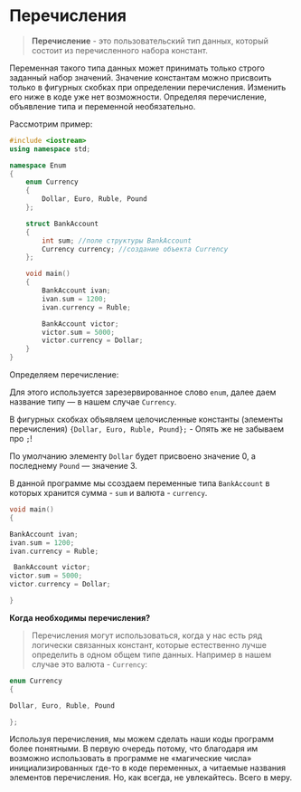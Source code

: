 # Перечисления

> **Перечисление** - это пользовательский тип данных, который состоит из перечисленного набора констант.

Переменная такого типа данных может принимать только строго заданный набор значений. Значение константам можно присвоить только в фигурных скобках при определении перечисления. Изменить его ниже в коде уже нет возможности. Определяя перечисление, объявление типа и переменной необязательно.

Рассмотрим пример:
```c++
#include <iostream>
using namespace std;

namespace Enum
{
    enum Currency
    {
        Dollar, Euro, Ruble, Pound
    };

    struct BankAccount
    {
        int sum; //поле структуры BankAccount 
        Currency currency; //создание объекта Currency
    };

    void main()
    {
        BankAccount ivan;
        ivan.sum = 1200;
        ivan.currency = Ruble;

        BankAccount victor;
        victor.sum = 5000;
        victor.currency = Dollar;
    }
}
```
Определяем перечисление:

Для этого используется зарезервированное слово `enum`, далее даем название типу — в нашем случае `Currency`.

В фигурных скобках объявляем целочисленные константы (элементы перечисления) `{Dollar, Euro, Ruble, Pound};` - Опять же не забываем про `;`!

По умолчанию элементу `Dollar` будет присвоено  значение 0, а последнему `Pound` — значение 3.

В данной программе мы ссоздаем переменные типа `BankAccount` в которых хранится сумма - `sum` и валюта - `currency`.

```c++
void main()
{

BankAccount ivan;
ivan.sum = 1200;
ivan.currency = Ruble;

 BankAccount victor;
victor.sum = 5000;
victor.currency = Dollar;

}
```
**Когда необходимы перечисления?** 
> Перечисления могут использоваться, когда у нас есть ряд логически связанных констант, которые естественно лучше определить в одном общем типе данных. Например в нашем случае это валюта - `Currency`:
```c++
enum Currency
{

Dollar, Euro, Ruble, Pound

};
```
Используя перечисления, мы можем сделать наши коды программ более понятными. В первую очередь потому, что благодаря им возможно использовать в программе не «магические числа» инициализированных где-то в коде переменных, а  читаемые названия элементов перечисления. Но, как всегда, не увлекайтесь. Всего в меру.
